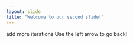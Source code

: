 ```yaml
---
layout: slide
title: "Welcome to our second slide!"
---
```

add more iterations
Use the left arrow to go back!
